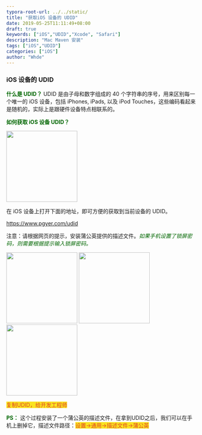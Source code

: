 ```yaml
---
typora-root-url: ../../static/
title: "获取iOS 设备的 UDID"
date: 2019-05-25T11:11:49+08:00
draft: true
keywords: ["iOS","UDID","Xcode", "Safari"]
description: "Mac Maven 安装"
tags: ["iOS","UDID"]
categories: ["iOS"]
author: "Whde"
---
```


### iOS 设备的 UDID
**<font color="#006600">什么是 UDID？</font>**
UDID 是由子母和数字组成的 40 个字符串的序号，用来区别每一个唯一的 iOS 设备，包括 iPhones, iPads, 以及 iPod Touches，这些编码看起来是随机的，实际上是跟硬件设备特点相联系的。

**<font color="#006600">如何获取 iOS 设备 UDID？</font>**

 <img style="width: 187px; cursor: pointer;" alt="" src="https://whde.gitee.io/images/651">

在 iOS 设备上打开下面的地址，即可方便的获取到当前设备的 UDID。

<span style="color:#006600;">https://www.pgyer.com/udid</span>

注意：请根据网页的提示，安装蒲公英提供的描述文件。*<font color="#006600">如果手机设置了锁屏密码，则需要根据提示输入锁屏密码。</font>*

  <img style="width: 187px; cursor: pointer;" alt="" src="https://whde.gitee.io/images/652">

 <img style="width: 187px; cursor: pointer;" alt="" src="https://whde.gitee.io/images/650">

 <img style="width: 187px; cursor: pointer;" alt="" src="https://whde.gitee.io/images/653">

<span style="color:#df402a;background-color:#FAE220;">复制UDID，给开发工程师</span>



**<font color="#006600">PS：</font>**
​    这个过程安装了一个蒲公英的描述文件，在拿到UDID之后，我们可以在手机上删掉它，描述文件路径：
​    <span style="color:#df402a;background-color:#FAE220;">设置->通用->描述文件->蒲公英</span>
